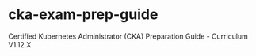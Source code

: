 # cka-exam-prep-guide
Certified Kubernetes Administrator (CKA) Preparation Guide - Curriculum V1.12.X
